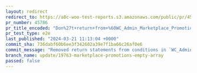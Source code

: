 ```yaml
---
layout: redirect
redirect_to: https://a8c-woo-test-reports.s3.amazonaws.com/public/pr/45786/e2e/index.html
pr_number: 45786
pr_title_encoded: "Don%27t+return+from+%60WC_Admin_Marketplace_Promotions%3A%3Afetch_marketplace_promotions%60+if+we+get+an+empty+or+bad+response"
pr_test_type: e2e
last_published: "2024-03-21 11:13:04 +0000"
commit_sha: 736dabf60b6ee3f342602a39e7f1ba66c26af0e6
commit_message: "Removed return statements from conditions in `WC_Admin_Marketplace_Pr…"
branch_name: update/19763-marketplace-promotions-empty-array
passed: false
---
```

